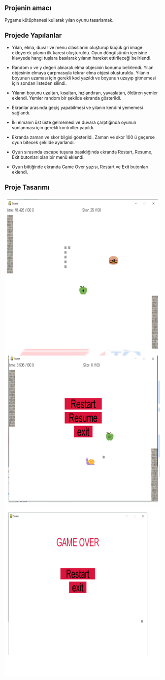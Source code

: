 
## Projenin amacı
Pygame kütüphanesi kullarak yılan oyunu tasarlamak.
	
## Projede Yapılanlar

* Yılan, elma, duvar ve menu classlarını oluşturup küçük gri image ekleyerek yılanın ilk karesi oluşturuldu. Oyun döngüsünün içerisine klavyede hangi tuşlara basılarak yılanın hareket ettirileceği belirlendi.

* Random x ve y değeri alınarak elma objesinin konumu belirlendi. Yılan objesinin elmaya çarpmasıyla tekrar elma objesi oluşturuldu. Yılanın boyunun uzaması için gerekli kod yazıldı ve boyunun uzayıp gitmemesi için sondan listeden silindi.

* Yılanın boyunu uzaltan, kısaltan, hızlandıran, yavaşlatan, öldüren yemler eklendi. Yemler random bir şekilde ekranda gösterildi.

* Ekranlar arasında geçiş yapabilmesi ve yılanın kendini yememesi sağlandı.

* İki elmanın üst üste gelmemesi ve duvara çarptığında oyunun sonlanması için gerekli kontroller yapıldı.

* Ekranda zaman ve skor bilgisi gösterildi. Zaman ve skor 100 ü geçerse oyun bitecek şekilde ayarlandı. 

* Oyun sırasında escape tuşuna basıldığında ekranda Restart, Resume, Exit butonları olan bir menü eklendi. 

* Oyun bittiğinde ekranda Game Over yazısı, Restart ve Exit butonları eklendi. 

## Proje Tasarımı 
<img src="resim1.png" width="700" height="500" >
<img src="resim2.png" width="700" height="500" >
<img src="resim3.png" width="750" height="550" >
